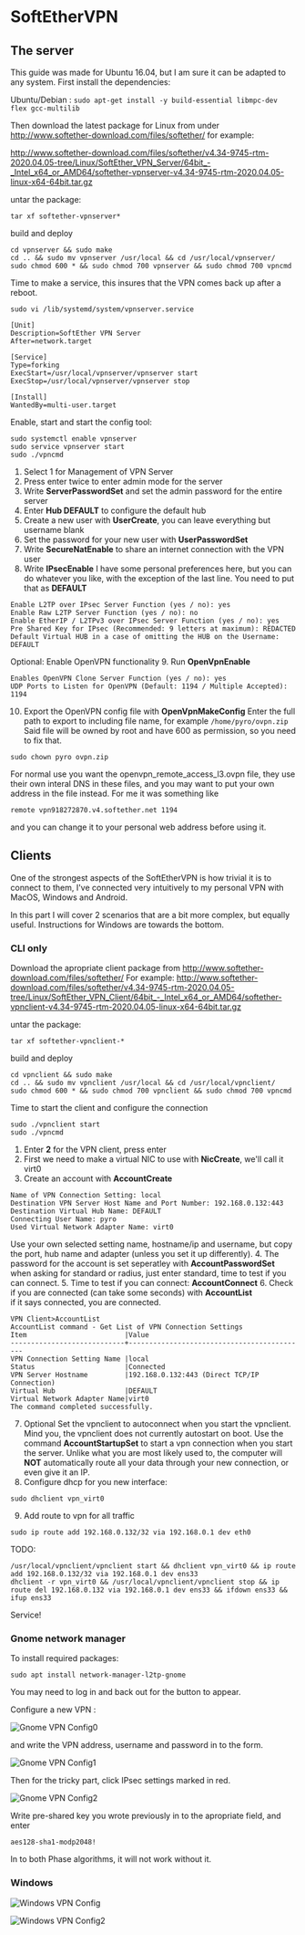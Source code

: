 # SoftEtherVPN
## The server
This guide was made for Ubuntu 16.04, but I am sure it can be adapted to any system.
First install the dependencies:

Ubuntu/Debian : ```sudo apt-get install -y build-essential libmpc-dev flex gcc-multilib```

Then download the latest package for Linux from under http://www.softether-download.com/files/softether/
for example: 

http://www.softether-download.com/files/softether/v4.34-9745-rtm-2020.04.05-tree/Linux/SoftEther_VPN_Server/64bit_-_Intel_x64_or_AMD64/softether-vpnserver-v4.34-9745-rtm-2020.04.05-linux-x64-64bit.tar.gz

untar the package:

```tar xf softether-vpnserver*```

build and deploy
```
cd vpnserver && sudo make
cd .. && sudo mv vpnserver /usr/local && cd /usr/local/vpnserver/
sudo chmod 600 * && sudo chmod 700 vpnserver && sudo chmod 700 vpncmd
```

Time to make a service, this insures that the VPN comes back up after a reboot.
```
sudo vi /lib/systemd/system/vpnserver.service
```
```
[Unit]
Description=SoftEther VPN Server
After=network.target

[Service]
Type=forking
ExecStart=/usr/local/vpnserver/vpnserver start
ExecStop=/usr/local/vpnserver/vpnserver stop

[Install]
WantedBy=multi-user.target
```
Enable, start and start the config tool:
```
sudo systemctl enable vpnserver 
sudo service vpnserver start 
sudo ./vpncmd
```

1. Select 1 for Management of VPN Server
2. Press enter twice to enter admin mode for the server
3. Write **ServerPasswordSet** and set the admin password for the entire server
4. Enter **Hub DEFAULT** to configure the default hub
5. Create a new user with **UserCreate**, you can leave everything but username blank
6. Set the password for your new user with **UserPasswordSet** 
7. Write **SecureNatEnable** to share an internet connection with the VPN user
8. Write **IPsecEnable**
I have some personal preferences here, but you can do whatever you like,
with the exception of the last line. You need to put that as **DEFAULT**
```
Enable L2TP over IPsec Server Function (yes / no): yes
Enable Raw L2TP Server Function (yes / no): no
Enable EtherIP / L2TPv3 over IPsec Server Function (yes / no): yes
Pre Shared Key for IPsec (Recommended: 9 letters at maximum): REDACTED
Default Virtual HUB in a case of omitting the HUB on the Username: DEFAULT
```
Optional: Enable OpenVPN functionality
9. Run **OpenVpnEnable**
```
Enables OpenVPN Clone Server Function (yes / no): yes
UDP Ports to Listen for OpenVPN (Default: 1194 / Multiple Accepted): 1194
```
10. Export the OpenVPN config file with **OpenVpnMakeConfig**
Enter the full path to export to including file name, for example 
```/home/pyro/ovpn.zip```
Said file will be owned by root and have 600 as permission, so you need to fix that.
```
sudo chown pyro ovpn.zip
```
For normal use you want the openvpn_remote_access_l3.ovpn file,
they use their own interal DNS in these files, and you may want to
put your own address in the file instead.
For me it was something like 
```
remote vpn918272870.v4.softether.net 1194
``` 
and you can change it to your personal web address before using it.

## Clients

One of the strongest aspects of the SoftEtherVPN is how trivial it is to connect to them,
I've connected very intuitively to my personal VPN with MacOS, Windows and Android.

In this part I will cover 2 scenarios that are a bit more complex, but equally useful.
Instructions for Windows are towards the bottom.

### CLI only

Download the apropriate client package from http://www.softether-download.com/files/softether/
For example: 
http://www.softether-download.com/files/softether/v4.34-9745-rtm-2020.04.05-tree/Linux/SoftEther_VPN_Client/64bit_-_Intel_x64_or_AMD64/softether-vpnclient-v4.34-9745-rtm-2020.04.05-linux-x64-64bit.tar.gz

untar the package:

```tar xf softether-vpnclient-*```

build and deploy
```
cd vpnclient && sudo make
cd .. && sudo mv vpnclient /usr/local && cd /usr/local/vpnclient/
sudo chmod 600 * && sudo chmod 700 vpnclient && sudo chmod 700 vpncmd
```

Time to start the client and configure the connection

```
sudo ./vpnclient start
sudo ./vpncmd
```
1. Enter **2** for the VPN client, press enter
2. First we need to make a virtual NIC to use with **NicCreate**, we'll call it virt0
3. Create an account with **AccountCreate**
```
Name of VPN Connection Setting: local
Destination VPN Server Host Name and Port Number: 192.168.0.132:443
Destination Virtual Hub Name: DEFAULT
Connecting User Name: pyro
Used Virtual Network Adapter Name: virt0
```
Use your own selected setting name, hostname/ip and username,
but copy the port, hub name and adapter (unless you set it up differently).
4. The password for the account is set seperatley with **AccountPasswordSet** \
when asking for standard or radius, just enter standard, time to test if you can connect.
5. Time to test if you can connect: **AccountConnect**
6. Check if you are connected (can take some seconds) with **AccountList** \
if it says connected, you are connected.
```
VPN Client>AccountList
AccountList command - Get List of VPN Connection Settings
Item                        |Value
----------------------------+--------------------------------------------
VPN Connection Setting Name |local
Status                      |Connected
VPN Server Hostname         |192.168.0.132:443 (Direct TCP/IP Connection)
Virtual Hub                 |DEFAULT
Virtual Network Adapter Name|virt0
The command completed successfully.
```
7. Optional
Set the vpnclient to autoconnect when you start the vpnclient.
Mind you, the vpnclient does not currently autostart on boot.
Use the command **AccountStartupSet** to start a vpn connection when you start the server.
Unlike what you are most likely used to, the computer will **NOT** automatically
route all your data through your new connection, or even give it an IP.
8. Configure dhcp for you new interface:
```
sudo dhclient vpn_virt0
```
9. Add route to vpn for all traffic
```
sudo ip route add 192.168.0.132/32 via 192.168.0.1 dev eth0
```

TODO:
```
/usr/local/vpnclient/vpnclient start && dhclient vpn_virt0 && ip route add 192.168.0.132/32 via 192.168.0.1 dev ens33
dhclient -r vpn_virt0 && /usr/local/vpnclient/vpnclient stop && ip route del 192.168.0.132 via 192.168.0.1 dev ens33 && ifdown ens33 && ifup ens33
```

Service!

### Gnome network manager
To install required packages:

```
sudo apt install network-manager-l2tp-gnome
```

You may need to log in and back out for the button to appear.

Configure a new VPN :

![Gnome VPN Config0](https://raw.githubusercontent.com/LarsHLunde/AssortedKnowledge/main/resources/vpn-gnome0.png)

and write the VPN address, username and password in to the form.

![Gnome VPN Config1](https://raw.githubusercontent.com/LarsHLunde/AssortedKnowledge/main/resources/vpn-gnome1.png)

Then for the tricky part, click IPsec settings marked in red.

![Gnome VPN Config2](https://raw.githubusercontent.com/LarsHLunde/AssortedKnowledge/main/resources/vpn-gnome2.png)

Write pre-shared key you wrote previously in to the apropriate field,
and enter 
```
aes128-sha1-modp2048!
```
In to both Phase algorithms, it will not work without it.

### Windows

![Windows VPN Config](https://raw.githubusercontent.com/LarsHLunde/AssortedKnowledge/main/resources/vpn-win.png)

![Windows VPN Config2](https://raw.githubusercontent.com/LarsHLunde/AssortedKnowledge/main/resources/vpn-win2.png)


